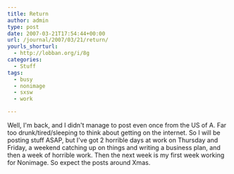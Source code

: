 ```yaml
---
title: Return
author: admin
type: post
date: 2007-03-21T17:54:44+00:00
url: /journal/2007/03/21/return/
yourls_shorturl:
  - http://lobban.org/i/8g
categories:
  - Stuff
tags:
  - busy
  - nonimage
  - sxsw
  - work

---
```

Well, I'm back, and I didn't manage to post even once from the US of A. Far too drunk/tired/sleeping to think about getting on the internet. So I will be posting stuff ASAP, but I've got 2 horrible days at work on Thursday and Friday, a weekend catching up on things and writing a business plan, and then a week of horrible work. Then the next week is my first week working for Nonimage. So expect the posts around Xmas.